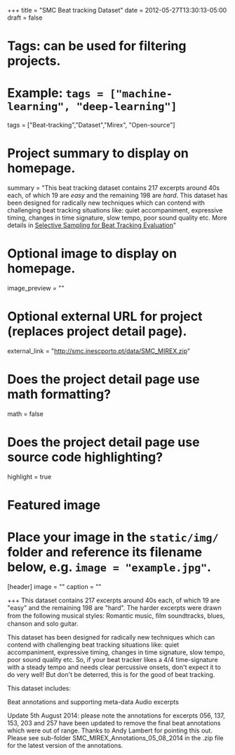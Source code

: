 +++
title = "SMC Beat tracking Dataset"
date = 2012-05-27T13:30:13-05:00
draft = false

# Tags: can be used for filtering projects.
# Example: `tags = ["machine-learning", "deep-learning"]`
tags = ["Beat-tracking","Dataset","Mirex", "Open-source"]

# Project summary to display on homepage.
summary = "This beat tracking dataset contains 217 excerpts around 40s each, of which 19 are *easy* and the remaining 198 are *hard*. This dataset has been designed for radically new techniques which can contend with challenging beat tracking situations like: quiet accompaniment, expressive timing, changes in time signature, slow tempo, poor sound quality etc. More details in [Selective Sampling for Beat Tracking Evaluation](https://joserzapata.github.io/publication/selectivesampling/)"

# Optional image to display on homepage.
image_preview = ""

# Optional external URL for project (replaces project detail page).
external_link = "http://smc.inescporto.pt/data/SMC_MIREX.zip"

# Does the project detail page use math formatting?
math = false

# Does the project detail page use source code highlighting?
highlight = true

# Featured image
# Place your image in the `static/img/` folder and reference its filename below, e.g. `image = "example.jpg"`.
[header]
image = ""
caption = ""

+++
This dataset contains 217 excerpts around 40s each, of which 19 are "easy" and the remaining 198 are "hard". The harder excerpts were drawn from the following musical styles: Romantic music, ﬁlm soundtracks, blues, chanson and solo guitar.

This dataset has been designed for radically new techniques which can contend with challenging beat tracking situations like: quiet accompaniment, expressive timing, changes in time signature, slow tempo, poor sound quality etc. So, if your beat tracker likes a 4/4 time-signature with a steady tempo and needs clear percussive onsets, don't expect it to do very well! But don't be deterred, this is for the good of beat tracking.

This dataset includes:

Beat annotations and supporting meta-data
Audio excerpts

Update 5th August 2014: please note the annotations for excerpts 056, 137, 153, 203 and 257 have been updated to remove the final beat annotations which were out of range. Thanks to Andy Lambert for pointing this out. Please see sub-folder SMC_MIREX_Annotations_05_08_2014 in the .zip file for the latest version of the annotations.


